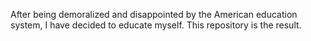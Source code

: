 After being demoralized and disappointed by the American education system, I have decided to educate myself. This repository is the result.
